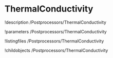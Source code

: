 <!-- MOOSE Documentation Stub: Remove this when content is added. -->

# ThermalConductivity
!description /Postprocessors/ThermalConductivity

!parameters /Postprocessors/ThermalConductivity

!listingfiles /Postprocessors/ThermalConductivity

!childobjects /Postprocessors/ThermalConductivity
